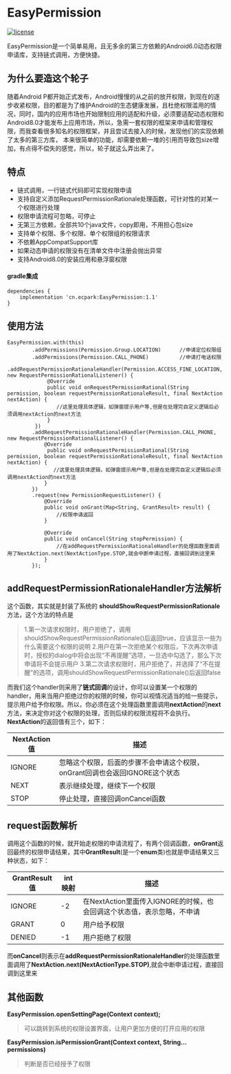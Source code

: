 
# EasyPermission

[![license](https://img.shields.io/github/license/blackbbc/Tucao.svg)](https://github.com/blackbbc/Tucao/blob/master/LICENSE)

EasyPermission是一个简单易用，且无多余的第三方依赖的Android6.0动态权限申请库，支持链式调用，方便快捷。

## 为什么要造这个轮子
随着Android P都开始正式发布，Android慢慢的从之前的放开权限，到现在的逐步收紧权限，目的都是为了维护Android的生态健康发展，且杜绝权限滥用的情况，同时，国内的应用市场也开始限制应用的适配和升级，必须要适配动态权限和Android8.0才能发布上应用市场，所以，急需一套权限的框架来申请和管理权限，而我查看很多知名的权限框架，并且尝试去接入的时候，发现他们的实现依赖了太多的第三方库， 本来很简单的功能，却需要依赖一堆的引用而导致包size增加，有点得不偿失的感觉，所以，轮子就这么弄出来了。

## 特点
- 链式调用，一行链式代码即可实现权限申请
- 支持自定义添加RequestPermissionRationale处理函数，可针对性的对某一个权限进行处理
- 权限申请流程可忽略，可停止
- 无第三方依赖，全部共10个java文件，copy即用，不用担心包size
- 支持单个权限、多个权限、单个权限组的权限请求
- 不依赖AppCompatSupport库
- 如果动态申请的权限没有在清单文件中注册会抛出异常
- 支持Android8.0的安装应用和悬浮窗权限

#### gradle集成

```
dependencies {
    implementation 'cn.ecpark:EasyPermission:1.1'
}
```
## 使用方法
```
EasyPermission.with(this)  
        .addPermissions(Permission.Group.LOCATION)      //申请定位权限组  
        .addPermissions(Permission.CALL_PHONE)          //申请打电话权限  
        .addRequestPermissionRationaleHandler(Permission.ACCESS_FINE_LOCATION, new RequestPermissionRationalListener() {  
             @Override  
             public void onRequestPermissionRational(String permission, boolean requestPermissionRationaleResult, final NextAction nextAction) {  
                //这里处理具体逻辑，如弹窗提示用户等,但是在处理完自定义逻辑后必须调用nextAction的next方法
             }  
         })  
        .addRequestPermissionRationaleHandler(Permission.CALL_PHONE, new RequestPermissionRationalListener() {  
            @Override  
             public void onRequestPermissionRational(String permission, boolean requestPermissionRationaleResult, final NextAction nextAction) {  
               //这里处理具体逻辑，如弹窗提示用户等,但是在处理完自定义逻辑后必须调用nextAction的next方法
            }  
        })   
        .request(new PermissionRequestListener() {  
            @Override  
            public void onGrant(Map<String, GrantResult> result) {  
                //权限申请返回  
            }  
  
            @Override  
            public void onCancel(String stopPermission) {  
                //在addRequestPermissionRationaleHandler的处理函数里面调用了NextAction.next(NextActionType.STOP,就会中断申请过程，直接回调到这里来  
            }  
        });
```
## addRequestPermissionRationaleHandler方法解析

这个函数，其实就是封装了系统的 **shouldShowRequestPermissionRationale** 方法，这个方法的特点是

> 1.第一次请求权限时，用户拒绝了，调用shouldShowRequestPermissionRationale()后返回true，应该显示一些为什么需要这个权限的说明
> 2.用户在第一次拒绝某个权限后，下次再次申请时，授权的dialog中将会出现“不再提醒”选项，一旦选中勾选了，那么下次申请将不会提示用户
> 3.第二次请求权限时，用户拒绝了，并选择了“不在提醒”的选项，调用shouldShowRequestPermissionRationale()后返回false
> 

而我们这个handler则采用了**链式回调**的设计，你可以设置某一个权限的handler，用来当用户拒绝过你的权限的时候，你可以视情况适当的给一些提示，提示用户给予你权限。所以，你必须在这个处理函数里面调用**nextAction**的**next**方法，来决定你对这个权限的处理，否则后续的权限流程将不会执行。**NextAction**的返回值有三个，如下：


|NextAction值|描述  |
|----|----|
|IGNORE |忽略这个权限，后面的步骤不会申请这个权限，onGrant回调也会返回IGNORE这个状态 |
|NEXT| 表示继续处理，继续下一个权限 |
|STOP|停止处理，直接回调onCancel函数 |


## request函数解析
调用这个函数的时候，就开始走权限的申请流程了，有两个回调函数，**onGrant**返回最终的权限申请结果，其中**GrantResult**(是一个**enum**类)也就是申请结果又三种状态，如下：

|GrantResult值|int映射|描述|
|----|----|----|
| IGNORE |-2|在NextAction里面传入IGNORE的时候，也会回调这个状态值，表示忽略，不申请|
| GRANT| 0|用户给予权限 |
| DENIED|-1|用户拒绝了权限 |

而**onCancel**则表示在**addRequestPermissionRationaleHandler**的处理函数里面调用了**NextAction.next(NextActionType.STOP)**,就会中断申请过程，直接回调到这里来


## 其他函数

**EasyPermission.openSettingPage(Context context);**

> 可以跳转到系统的权限设置界面，让用户更加方便的打开应用的权限

**EasyPermission.isPermissionGrant(Context context, String... permissions)**

> 判断是否已经授予了权限

